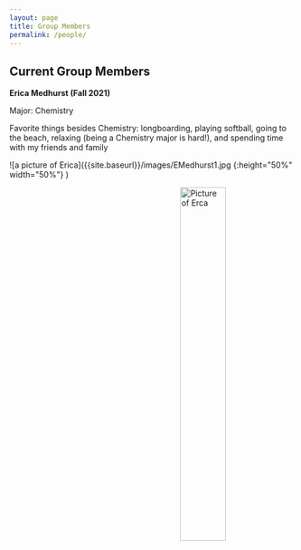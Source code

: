 ```yaml
---
layout: page
title: Group Members
permalink: /people/
---
```


## Current Group Members

**Erica Medhurst (Fall 2021)**

Major: Chemistry 

Favorite things besides Chemistry: longboarding, playing softball, going to the beach, relaxing (being a Chemistry major is hard!), and spending time with my friends and family

![a picture of Erica]({{site.baseurl}}/images/EMedhurst1.jpg {:height="50%" width="50%"} )


<img src="{{site.baseurl}}/images/picture_EMedhurst1.jpg" alt="Picture of Erca" height=40% width="40%" style="float: right; margin-top: 0px; margin-left: 10px" />
